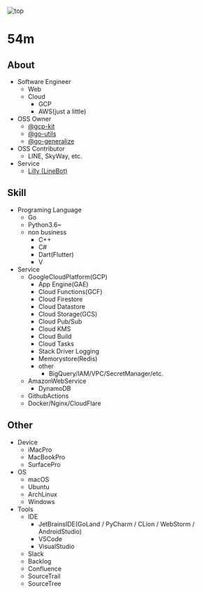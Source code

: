 ![top](https://camo.githubusercontent.com/1ccbd1730028ef90129ba5c2aed7797a6f2da418/68747470733a2f2f696d672e736869656c64732e696f2f62616467652f35346d2d73656c66253230696e74726f64756374696f6e253230706167652d626c7565)  
# 54m
## About
- Software Engineer  
  + Web
  + Cloud
    * GCP
    * AWS(just a little)
- OSS Owner
    * [@gcp-kit](https://github.com/gcp-kit)
    * [@go-utils](https://github.com/go-utils)
    * [@go-generalize](https://github.com/go-generalize)
- OSS Contributor
    * LINE, SkyWay, etc.
- Service
    * [Lilly (LineBot)](https://lin.ee/mJCXZvo)
## Skill
- Programing Language
  + Go
  + Python3.6~
  + non business
    * C++
    * C#
    * Dart(Flutter)
    * V
- Service
  + GoogleCloudPlatform(GCP)
    * App Engine(GAE)
    * Cloud Functions(GCF)
    * Cloud Firestore
    * Cloud Datastore
    * Cloud Storage(GCS)
    * Cloud Pub/Sub
    * Cloud KMS
    * Cloud Build
    * Cloud Tasks
    * Stack Driver Logging
    * Memorystore(Redis)
    * other
      + BigQuery/IAM/VPC/SecretManager/etc.
  + AmazonWebService
    * DynamoDB
  + GithubActions
  + Docker/Nginx/CloudFlare
## Other
- Device
  + iMacPro
  + MacBookPro
  + SurfacePro
- OS
  + macOS
  + Ubuntu
  + ArchLinux
  + Windows
- Tools
  + IDE
    * JetBrainsIDE(GoLand / PyCharm / CLion / WebStorm / AndroidStudio)
    * VSCode
    * VisualStudio
  + Slack
  + Backlog
  + Confluence
  + SourceTrail
  + SourceTree
